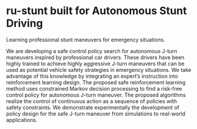 # ru-stunt built for Autonomous Stunt Driving
Learning professional stunt maneuvers for emergency situations.

We are developing a safe control policy search for autonomous J-turn maneuvers inspired by professional car drivers. These drivers have been highly trained to achieve highly aggressive J-turn maneuvers that can be used as potential vehicle safety strategies in emergency situations. We take advantage of this knowledge by integrating an expert’s instruction into reinforcement learning design. The proposed safe reinforcement learning method uses constrained Markov decision processing to find a risk-free control policy for autonomous J-turn maneuver. The proposed algorithms realize the control of continuous action as a sequence of policies with safety constraints. We demonstrate experimentally the development of policy design for the safe J-turn maneuver from simulations to real-world applications.
